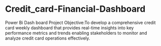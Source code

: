 # Credit_card-Financial-Dashboard
Power Bi Dash board
Project Objective:To develop a comprehensive credit card weekly dashboard that provides real-time insights into key performance metrics and trends
enabling stakeholders to monitor and analyze credit card operations effectively.

